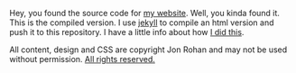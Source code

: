 Hey, you found the source code for [my website](http://jonrohan.codes/). Well, you kinda found it. This is the compiled version. I use [jekyll](http://jekyllrb.com/) to compile an html version and push it to this repository. I have a little info about how [I did this](http://jonrohan.codes/fieldnotes/a-big-update-to-this-site/).

All content, design and CSS are copyright Jon Rohan and may not be used without permission. [All rights reserved.](/LICENSE)
